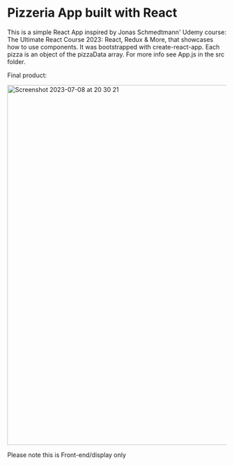 # Pizzeria App built with React

This is a simple React App inspired by Jonas Schmedtmann' Udemy course: The Ultimate React Course 2023: React, Redux & More, that showcases how to use components. It was bootstrapped with create-react-app. Each pizza is an object of the pizzaData array. For more info see App.js in the src folder.

Final product:

<img width="827" alt="Screenshot 2023-07-08 at 20 30 21" src="https://github.com/Alex188dot/pizzeria-app-react/assets/117444853/3ca91064-06fc-4f8a-af04-44b2d3a306ab">

Please note this is Front-end/display only 
